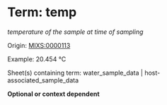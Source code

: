 # Term: temp

*temperature of the sample at time of sampling*

Origin: [MIXS:0000113](https://w3id.org/mixs/0000113)

Example: 20.454 °C

Sheet(s) containing term: water_sample_data | host-associated_sample_data

**Optional or context dependent**